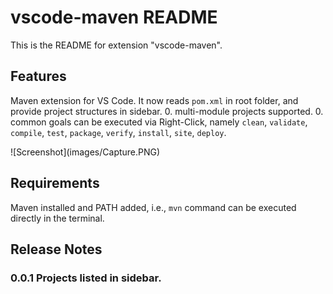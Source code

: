 # vscode-maven README

This is the README for extension "vscode-maven".

## Features
Maven extension for VS Code. It now reads `pom.xml` in root folder, and provide project structures in sidebar.
0. multi-module projects supported.
0. common goals can be executed via Right-Click, namely `clean`, `validate`, `compile`, `test`, `package`, `verify`, `install`, `site`, `deploy`.

\!\[Screenshot\]\(images/Capture.PNG\)

## Requirements

Maven installed and PATH added, i.e., `mvn` command can be executed directly in the terminal.

## Release Notes

### 0.0.1 Projects listed in sidebar.
